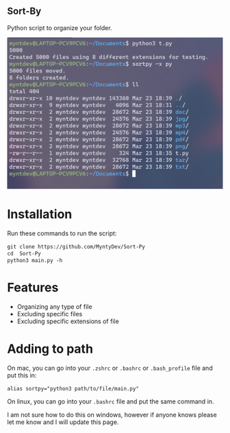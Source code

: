 ## Sort-By
Python script to organize your folder.

![Screenshot](/screenshots/showcase.png)

# Installation

Run these commands to run the script:

```
git clone https://github.com/MyntyDev/Sort-Py
cd  Sort-Py 
python3 main.py -h
```

# Features

* Organizing any type of file 
* Excluding specific files
* Excluding specific extensions of file

# Adding to path

On mac, you can go into your ``.zshrc`` or ``.bashrc`` or ``.bash_profile`` file and put this in:

```
alias sortpy="python3 path/to/file/main.py"
``` 

On linux, you can go into your ``.bashrc`` file and put the same command in. 

I am not sure how to do this on windows, however if anyone knows please let me know and I will update this page.